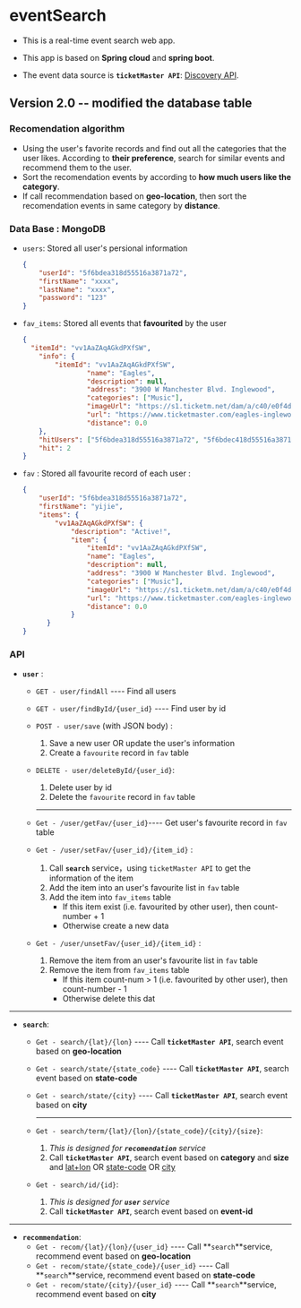 # eventSearch
* This is a real-time event search web app.

* This app is based on **Spring cloud** and **spring boot**.

* The event data source is **`ticketMaster API`**: [Discovery API](https://developer.ticketmaster.com/products-and-docs/apis/discovery-api/v2/).

  

## Version 2.0	--	modified the database table

### Recomendation algorithm

* Using the user's favorite records and find out all the categories that the user likes. According to **their preference**, search for similar events and recommend them to the user. 
* Sort the recomendation events by according to **how much users like the category**.
* If call recommendation based on **geo-location**, then sort the recomendation events in same category by **distance**.

### Data Base : MongoDB

* `users`: Stored  all user's persional information

  ```json
  {
      "userId": "5f6bdea318d55516a3871a72",
      "firstName": "xxxx",
      "lastName": "xxxx",
      "password": "123"
  }
  ```

* `fav_items`: Stored all events that **favourited** by the user

  ```json
  {
  	"itemId": "vv1AaZAqAGkdPXfSW",
      "info": {
          "itemId": "vv1AaZAqAGkdPXfSW",
                  "name": "Eagles",
                  "description": null,
                  "address": "3900 W Manchester Blvd. Inglewood",
                  "categories": ["Music"],
                  "imageUrl": "https://s1.ticketm.net/dam/a/c40/e0f4dedd-b435-4b8b-8fd0-e73e47e93c40_851341_CUSTOM.jpg",
                  "url": "https://www.ticketmaster.com/eagles-inglewood-california-10-16-2021/event/09005745E5F94CFD",
                  "distance": 0.0
      },
      "hitUsers": ["5f6bdea318d55516a3871a72", "5f6bdec418d55516a3871a73"],
      "hit": 2
  }
  ```

  

* `fav` : Stored all favourite record of each user :

  ```json
  {
      "userId": "5f6bdea318d55516a3871a72",
      "firstName": "yijie",
      "items": {
          "vv1AaZAqAGkdPXfSW": {
              "description": "Active!",
              "item": {
                  "itemId": "vv1AaZAqAGkdPXfSW",
                  "name": "Eagles",
                  "description": null,
                  "address": "3900 W Manchester Blvd. Inglewood",
                  "categories": ["Music"],
                  "imageUrl": "https://s1.ticketm.net/dam/a/c40/e0f4dedd-b435-4b8b-8fd0-e73e47e93c40_851341_CUSTOM.jpg",
                  "url": "https://www.ticketmaster.com/eagles-inglewood-california-10-16-2021/event/09005745E5F94CFD",
                  "distance": 0.0
              }
        }
  }
  ```

  

### API

* **`user`** : 

  * `GET - user/findAll` ---- Find all users

  * `GET - user/findById/{user_id}` ---- Find user by id

  * `POST - user/save` (with JSON body) :	

    1. Save a new user OR update the user's information
    2. Create a `favourite` record in `fav` table

  * `DELETE - user/deleteById/{user_id}`:

    1. Delete user by id
    2. Delete the `favourite` record in `fav` table

    ---

  * `Get - /user/getFav/{user_id}`---- Get user's favourite record in `fav` table

  * `Get - /user/setFav/{user_id}/{item_id}` :

    1. Call **`search`** service，using `ticketMaster API` to get the information of the item
    2. Add the item into an user's favourite list in `fav` table
    3. Add the item into `fav_items` table
       * If this item exist (i.e. favourited by other user), then count- number + 1
       * Otherwise create a new data

  * `Get - /user/unsetFav/{user_id}/{item_id}` :

    1. Remove the item from an user's favourite list in `fav` table
    2. Remove the item from `fav_items` table
       * If this item count-num > 1 (i.e. favourited by other user), then count-number - 1
       * Otherwise delete this dat

---

* **`search`**:

  * `Get - search/{lat}/{lon}` ---- Call **`ticketMaster API`**,  search event based on **geo-location**

  * `Get - search/state/{state_code}` ---- Call **`ticketMaster API`**,  search event based on **state-code**

  * `Get - search/state/{city}` ---- Call **`ticketMaster API`**,  search event based on **city**

    ---

  * `Get - search/term/{lat}/{lon}/{state_code}/{city}/{size}`: 

    1. *This is designed for **`recomendation`** service*
    2. Call **`ticketMaster API`**,  search event based on **category** and **size** and [lat+lon]() OR [state-code]() OR [city]()

  * `Get - search/id/{id}`: 

    1. *This is designed for **`user`** service*
    2. Call **`ticketMaster API`**,  search event based on **event-id**

---

* **`recommendation`**:
  * `Get - recom/{lat}/{lon}/{user_id}` ---- Call **`search`**service,  recommend event based on **geo-location**
  * `Get - recom/state/{state_code}/{user_id}` ---- Call  **`search`**service,  recommend event based on **state-code**
  * `Get - recom/state/{city}/{user_id}` ---- Call  **`search`**service,  recommend event based on **city**



